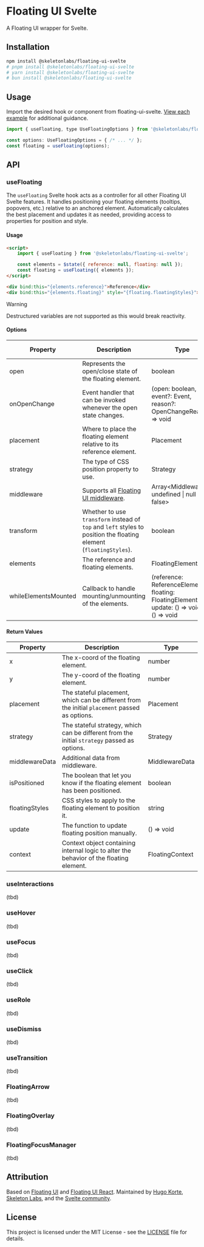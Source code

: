 # Floating UI Svelte

A Floating UI wrapper for Svelte.

## Installation

```bash
npm install @skeletonlabs/floating-ui-svelte
# pnpm install @skeletonlabs/floating-ui-svelte
# yarn install @skeletonlabs/floating-ui-svelte
# bun install @skeletonlabs/floating-ui-svelte
```

## Usage

Import the desired hook or component from floating-ui-svelte. [View each example](https://floating-ui-svelte.vercel.app/) for additional guidance.

```js
import { useFloating, type UseFloatingOptions } from '@skeletonlabs/floating-ui-svelte';

const options: UseFloatingOptions = { /* ... */ };
const floating = useFloating(options);
```

## API

### useFloating

The `useFloating` Svelte hook acts as a controller for all other Floating UI Svelte features. It handles positioning your floating elements (tooltips, popovers, etc.) relative to an anchored element. Automatically calculates the best placement and updates it as needed, providing access to properties for position and style.

#### Usage

```html
<script>
	import { useFloating } from '@skeletonlabs/floating-ui-svelte';

	const elements = $state({ reference: null, floating: null });
	const floating = useFloating({ elements });
</script>

<div bind:this="{elements.reference}">Reference</div>
<div bind:this="{elements.floating}" style="{floating.floatingStyles}">Floating</div>
```

> [!WARNING]
> Destructured variables are not supported as this would break reactivity.

#### Options

| Property | Description | Type | Default Value |
| -------- | ----------- | ---- | ------------- |
| open | Represents the open/close state of the floating element. | boolean | true |
| onOpenChange | Event handler that can be invoked whenever the open state changes. | (open: boolean, event?: Event, reason?: OpenChangeReason) => void | - |
| placement | Where to place the floating element relative to its reference element. | Placement | 'bottom' |
| strategy | The type of CSS position property to use. | Strategy | 'absolute' |
| middleware | Supports all [Floating UI middleware](https://floating-ui.com/docs/middleware). | Array<Middleware \| undefined \| null \| false> | undefined     |
| transform | Whether to use `transform` instead of `top` and `left` styles to position the floating element (`floatingStyles`). | boolean | true          |
| elements | The reference and floating elements. | FloatingElements | - |
| whileElementsMounted | Callback to handle mounting/unmounting of the elements. | (reference: ReferenceElement, floating: FloatingElement, update: () => void) => () => void | - |

#### Return Values

| Property | Description | Type |
| -------- | ----------- | ---- |
| x | The x-coord of the floating element. | number |
| y | The y-coord of the floating element. | number |
| placement | The stateful placement, which can be different from the initial `placement` passed as options. | Placement |
| strategy | The stateful strategy, which can be different from the initial `strategy` passed as options. | Strategy |
| middlewareData | Additional data from middleware. | MiddlewareData  |
| isPositioned   | The boolean that let you know if the floating element has been positioned. | boolean |
| floatingStyles | CSS styles to apply to the floating element to position it. | string |
| update | The function to update floating position manually. | () => void |
| context | Context object containing internal logic to alter the behavior of the floating element. | FloatingContext |

### useInteractions

(tbd)

### useHover

(tbd)

### useFocus

(tbd)

### useClick

(tbd)

### useRole

(tbd)

### useDismiss

(tbd)

### useTransition

(tbd)

### FloatingArrow

(tbd)

### FloatingOverlay

(tbd)

### FloatingFocusManager

(tbd)

## Attribution

Based on [Floating UI](https://github.com/floating-ui/floating-ui) and [Floating UI React](https://floating-ui.com/docs/react). Maintained by [Hugo Korte](https://github.com/Hugos68), [Skeleton Labs](https://www.skeletonlabs.co/), and the [Svelte community](https://svelte.dev/).

## License

This project is licensed under the MIT License - see the [LICENSE](LICENSE) file for details.
